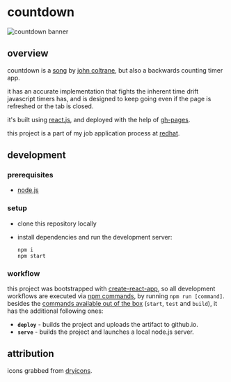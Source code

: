 # countdown

![countdown banner][countdown-repo-banner]


## overview

countdown is a [song][countdown-spotify] by [john coltrane][jc-website], but also a backwards counting timer app.

it has an accurate implementation that fights the inherent time drift javascript timers has, and is designed to keep going even if the page is refreshed or the tab is closed.

it's built using [react.js][reactjs-website], and deployed with the help of [gh-pages][gh-pages-repo].

this project is a part of my job application process at [redhat][redhat-website].


## development

### prerequisites

- [node.js][node-js-website]

### setup

- clone this repository locally
- install dependencies and run the development server:

      npm i
      npm start


### workflow

this project was bootstrapped with [create-react-app][create-react-app-website], so all development workflows are executed via [npm commands][npm-commands-docs], by running `npm run [command]`.
besides the [commands available out of the box][create-react-app-scripts] (`start`, `test` and `build`), it has the additional following ones:

- **`deploy`** - builds the project and uploads the artifact to github.io.
- **`serve`** - builds the project and launches a local node.js server.


## attribution

icons grabbed from [dryicons][icons-attribution].



[countdown-repo-banner]: /src/images/banner.png
[countdown-spotify]: https://open.spotify.com/album/4jTDjHLMFCHWrjuP1qmCf4?highlight=spotify:track:7aubHMiL85lZyppYOOwbwu
[jc-website]: https://www.johncoltrane.com/
[redhat-website]: https://www.redhat.com/en
[reactjs-website]: https://reactjs.org/
[gh-pages-repo]: https://github.com/tschaub/gh-pages
[node-js-website]: https://nodejs.org/en/
[create-react-app-website]: https://create-react-app.dev/
[create-react-app-scripts]: https://create-react-app.dev/docs/available-scripts
[npm-commands-docs]: https://docs.npmjs.com/cli/v7/commands
[icons-attribution]: https://dryicons.com/free-icons/player-button
